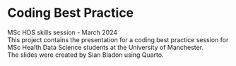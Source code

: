 # Coding Best Practice

MSc HDS skills session - March 2024
<br>
This project contains the presentation for a coding best practice session for MSc Health Data Science students at the University of Manchester.
<br>
The slides were created by Sian Bladon using Quarto. 
